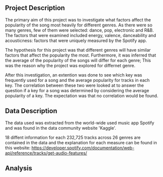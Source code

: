 ## Project Description

The primary aim of this project was to investigate what factors affect the popularity of the song most heavily for different genres. As there were so many genres, few of them were selected: dance, pop, electronic and R&B. The factors that were examined included energy, valence, danceability and acousticness: factors that were uniquely measured by the Spotify app. 

The hypothesis for this project was that different genres will have similar factors that affect the popularity the most. Furthermore, it was inferred that the average of the popularity of the songs will differ for each genre; This was the reason why the project was explored for differnet genre. 

After this investigation, an extention was done to see which key was frequently used for a song and the average popularity for tracks in each key. The correlation between these two were looked at to answer the question if a key for a song was determined by considering the average popularity of a key. The expectation was that no correlation would be found.  

## Data Description

The data used was extracted from the world-wide used music app Spotify and was found in the data community website 'Kaggle'. 

18 diffent information for each 232,725 tracks across 26 genres are contained in the data and the explanation for each measure can be found in this website: https://developer.spotify.com/documentation/web-api/reference/tracks/get-audio-features/

## Analysis
